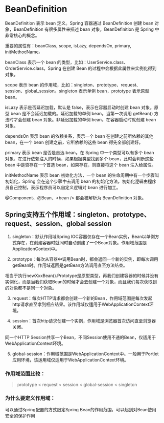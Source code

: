 # BeanDefinition

BeanDefinition 表示 bean 定义。Spring 容器通过 BeanDefinition 创建 bean 对象，BeanDefinition 有很多属性来描述 bean 对象，BeanDefinition 是 Spring 中非常核心的概念。

重要的属性有：beanClass, scope, isLazy, dependsOn, primary, initMethodName。

beanClass 表示一个 bean 的类型，比如：UserService.class、OrderService.class，Spring 在创建 Bean 的过程中会根据此属性来实例化得到对象。

scope 表示 bean 的作用域，比如：singleton、prototype、request、session、global_session。singleton 表示单例 bean，prototype 表示原型 bean。

isLazy 表示是否延迟加载，默认是 false，表示在容器启动时创建 bean 对象。原型 bean 是不会延迟加载的。延迟加载的单例 bean，当第一次调用 getBean() 方法时才会创建 bean 对象。非延迟加载的单例 bean，在容器启动时就创建 bean 对象。

dependsOn 表示 bean 的依赖关系，表示一个 bean 在创建之前所依赖的其他 bean，在一个 bean 创建之前，它所依赖的这些 bean 得先全部创建好。

primary 表示 bean 是否是首选 bean，在 Spring 中一个类型可以有多个 bean 对象，在进行依赖注入的时候，如果根据类型找到多个 bean，此时会判断这些 bean 中是否存在一个首选 bean，如果存在，则直接将这个 bean 注入给属性。

initMethodName 表示 bean 初始化方法，一个 bean 的生命周期中有一个步骤叫初始化，Spring 会在这个步骤中去调用 bean 的初始化方法，初始化逻辑由程序员自己控制，表示程序员可以自定义逻辑对 bean 进行加工。

@Component、@Bean、<bean \/> 都会被解析为 BeanDefinition 对象。

## Spring支持五个作用域：singleton、prototype、request、session、global session

1. singleton：默认作用域Spring IOC容器仅存在一个Bean实例，Bean以单例方式存在，在创建容器时就同时自动创建了一个Bean对象。作用域范围是ApplicationContext中。

2. prototype：每次从容器中调用Bean时，都会返回一个新的实例，即每次调用getBean时。作用域返回是getBean方法调用直至方法结束。

相当于执行newXxxBean().Prototype是原型类型，再我们创建容器的时候并没有实例化，而是当我们获取Bean的时候才会去创建一个对象，而且我们每次获取到的对象都不是同一个对象。

3. request：每次HTTP请求都会创建一个新的Bean，作用域范围是每次发起http请求直至拿到相应结果。该作用域仅适用于WebApplicationContext环境。

4. session：首次http请求创建一个实例，作用域是浏览器首次访问直至浏览器关闭。

同一个HTTP Session共享一个Bean，不同Session使用不通的Bean，仅适用于WebApplicationContext环境。

5. global-session：作用域范围是WebApplicationContext中。一般用于Portlet应用环境，该运用域仅适用于WebApplicationContext环境。

### 作用域范围比较：

> prototype < request < session < global-session < singleton

### 为什么要定义作用域：

可以通过Spring配置的方式限定Spring Bean的作用范围，可以起到对Bean使用安全的保护作用
